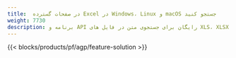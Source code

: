 ```yaml
---
title:  در صفحات گسترده Excel در Windows، Linux و macOS جستجو کنید
weight: 7730
description: برنامه و API رایگان برای جستجوی متن در فایل های XLS، XLSX و ODS
---
```

{{< blocks/products/pf/agp/feature-solution >}} 

